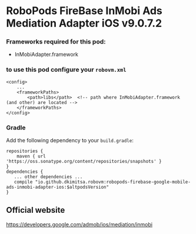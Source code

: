 # RoboPods FireBase InMobi Ads Mediation Adapter iOS v9.0.7.2

### Frameworks required for this pod: 
* InMobiAdapter.framework

### to use this pod configure your `robovm.xml`

```
<config>
    ...
    <frameworkPaths>
        <path>libs</path>  <!-- path where InMobiAdapter.framework (and other) are located -->
    </frameworkPaths>
</config>
```

### Gradle

Add the following dependency to your `build.gradle`:

```
repositories {
    maven { url 'https://oss.sonatype.org/content/repositories/snapshots' }
}
dependencies {
   ... other dependencies ...
   compile "io.github.dkimitsa.robovm:robopods-firebase-google-mobile-ads-inmobi-adapter-ios:$altpodsVersion"
}
```

## Official website

https://developers.google.com/admob/ios/mediation/inmobi